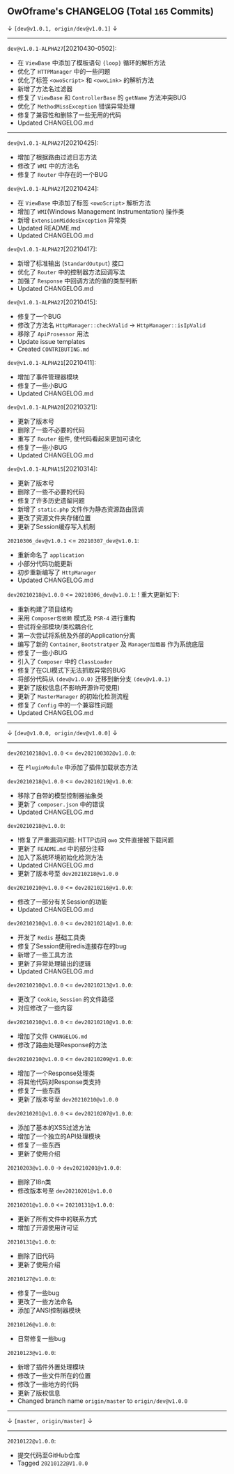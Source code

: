 
## OwOframe's CHANGELOG (Total `165` Commits)


↓ `[dev@v1.0.1, origin/dev@v1.0.1]` ↓

------

`dev@v1.0.1-ALPHA27`[20210430-0502]:
- 在 `ViewBase` 中添加了模板语句 `{loop}` 循环的解析方法
- 优化了 `HTTPManager` 中的一些问题
- 优化了标签 `<owoScript>` 和 `<owoLink>` 的解析方法
- 新增了方法名过滤器
- 修复了 `ViewBase` 和  `ControllerBase` 的 `getName` 方法冲突BUG
- 优化了 `MethodMissException` 错误异常处理
- 修复了兼容性和删除了一些无用的代码
- Updated CHANGELOG.md

------

`dev@v1.0.1-ALPHA27`[20210425]:
- 增加了根据路由过滤日志方法
- 修改了 `WMI` 中的方法名
- 修复了 `Router` 中存在的一个BUG

`dev@v1.0.1-ALPHA27`[20210424]:
- 在 `ViewBase` 中添加了标签 `<owoScript>` 解析方法
- 增加了 `WMI`(Windows Management Instrumentation) 操作类
- 新增 `ExtensionMiddesException` 异常类
- Updated README.md
- Updated CHANGELOG.md

`dev@v1.0.1-ALPHA27`[20210417]:
- 新增了标准输出 (`StandardOutput`) 接口
- 优化了 `Router` 中的控制器方法回调写法
- 加强了 `Response` 中回调方法的值的类型判断
- Updated CHANGELOG.md

`dev@v1.0.1-ALPHA27`[20210415]:
- 修复了一个BUG
- 修改了方法名 `HttpManager::checkValid` -> `HttpManager::isIpValid`
- 移除了 `ApiProsessor` 用法
- Update issue templates
- Created `CONTRIBUTING.md`

`dev@v1.0.1-ALPHA21`[20210411]:
- 增加了事件管理器模块
- 修复了一些小BUG
- Updated CHANGELOG.md

`dev@v1.0.1-ALPHA20`[20210321]:
- 更新了版本号
- 删除了一些不必要的代码
- 重写了 `Router` 组件, 使代码看起来更加可读化
- 修复了一些小BUG
- Updated CHANGELOG.md

`dev@v1.0.1-ALPHA15`[20210314]:
- 更新了版本号
- 删除了一些不必要的代码
- 修复了许多历史遗留问题
- 新增了 `static.php` 文件作为静态资源路由回调
- 更改了资源文件夹存储位置
- 更新了Session缓存写入机制

`20210306_dev@v1.0.1` <= `20210307_dev@v1.0.1`:
- 重新命名了 `application`
- 小部分代码功能更新
- 初步重新编写了 `HttpManager`
- Updated CHANGELOG.md

`dev20210218@v1.0.0` <= `20210306_dev@v1.0.1`:
! 重大更新如下:
- 重新构建了项目结构
- 采用 `Composer包依赖` 模式及 `PSR-4` 进行重构
- 尝试将全部模块/类松耦合化
- 第一次尝试将系统及外部的Application分离
- 编写了新的 `Container`, `Bootstratper` 及 `Manager加载器` 作为系统底层
- 修复了一些小BUG
- 引入了 `Composer` 中的 `ClassLoader`
- 修复了在CLI模式下无法抓取异常的BUG
- 将部分代码从 `(dev@v1.0.0)` 迁移到新分支 `(dev@v1.0.1)`
- 更新了版权信息(不影响开源许可使用)
- 更新了 `MasterManager` 的初始化检测流程
- 修复了 `Config` 中的一个兼容性问题
- Updated CHANGELOG.md

------

↓ `[dev@v1.0.0, origin/dev@v1.0.0]` ↓

------

`dev20210218@v1.0.0` <= `dev202100302@v1.0.0`:
- 在 `PluginModule` 中添加了插件加载状态方法

`dev20210218@v1.0.0` <= `dev20210219@v1.0.0`:
- 移除了自带的模型控制器抽象类
- 更新了 `composer.json` 中的错误
- Updated CHANGELOG.md

`dev20210218@v1.0.0`:
- !修复了严重漏洞问题: HTTP访问 `owo` 文件直接被下载问题
- 更新了 `README.md` 中的部分注释
- 加入了系统环境初始化检测方法
- Updated CHANGELOG.md
- 更新了版本号至 `dev20210218@v1.0.0`

`dev20210210@v1.0.0` <= `dev20210216@v1.0.0`:
- 修改了一部分有关Session的功能
- Updated CHANGELOG.md

`dev20210210@v1.0.0` <= `dev20210214@v1.0.0`:
- 开发了 `Redis` 基础工具类
- 修复了Session使用redis连接存在的bug
- 新增了一些工具方法
- 更新了异常处理输出的逻辑
- Updated CHANGELOG.md

`dev20210210@v1.0.0` <= `dev20210213@v1.0.0`:
- 更改了 `Cookie`, `Session` 的文件路径
- 对应修改了一些内容

`dev20210210@v1.0.0` <= `dev20210210@v1.0.0`:
- 增加了文件 `CHANGELOG.md`
- 修改了路由处理Response的方法

`dev20210210@v1.0.0` <= `dev20210209@v1.0.0`:
- 增加了一个Response处理类
- 将其他代码对Response类支持
- 修复了一些东西
- 更新了版本号至 `dev20210210@v1.0.0`

`dev20210201@v1.0.0` <= `dev20210207@v1.0.0`:
- 添加了基本的XSS过滤方法
- 增加了一个独立的API处理模块
- 修复了一些东西
- 更新了使用介绍

`20210203@v1.0.0` -> `dev20210201@v1.0.0`:
- 删除了I8n类
- 修改版本号至 `dev20210201@v1.0.0`

`20210201@v1.0.0` <= `20210131@v1.0.0`:
- 更新了所有文件中的联系方式
- 增加了开源使用许可证

`20210131@v1.0.0`:
- 删除了旧代码
- 更新了使用介绍

`20210127@v1.0.0`:
- 修复了一些bug
- 更改了一些方法命名
- 添加了ANSI控制器模块

`20210126@v1.0.0`:
- 日常修复一些bug

`20210123@v1.0.0`:
- 新增了插件外置处理模块
- 修改了一些文件所在的位置
- 修改了一些地方的代码
- 更新了版权信息
- Changed branch name `origin/master` to `origin/dev@v1.0.0`

------

↓ `[master, origin/master]` ↓

------

`20210122@v1.0.0`:
- 提交代码至GitHub仓库
- Tagged `20210122@V1.0.0`
